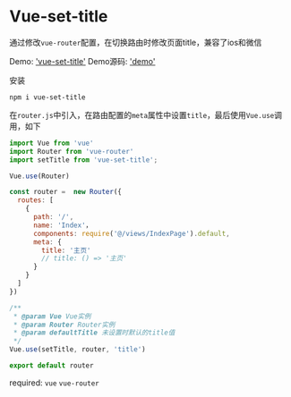 # Vue-set-title

通过修改`vue-router`配置，在切换路由时修改页面title，兼容了ios和微信

Demo: ['vue-set-title'](https://www.liyu.fun/vue-set-title)
Demo源码: ['demo'](https://github.com/gitliyu/vue-set-title/tree/master/demo)

安装
```
npm i vue-set-title
```

在`router.js`中引入，在路由配置的`meta`属性中设置`title`，最后使用`Vue.use`调用，如下 
```javascript
import Vue from 'vue'
import Router from 'vue-router'
import setTitle from 'vue-set-title';

Vue.use(Router)

const router =  new Router({
  routes: [
    {
      path: '/',
      name: 'Index'，
      components: require('@/views/IndexPage').default,
      meta: {
        title: '主页'
        // title: () => '主页'
      }
    }
  ]
})

/**
 * @param Vue Vue实例
 * @param Router Router实例
 * @param defaultTitle 未设置时默认的title值
 */
Vue.use(setTitle, router, 'title')

export default router

```

required: `vue`  `vue-router`
